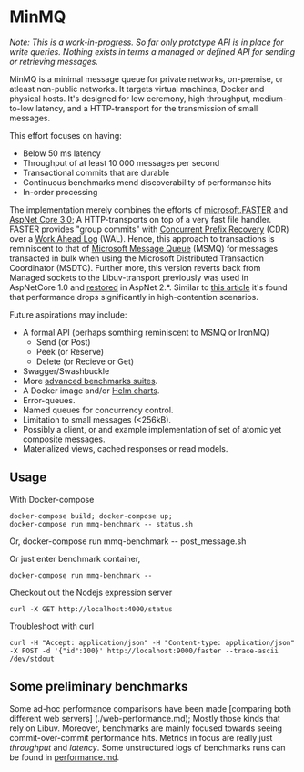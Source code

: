 # MinMQ

*Note:* _This is a work-in-progress. So far only prototype API is in place for write queries. Nothing exists in terms a
managed or defined API for sending or retrieving messages._ 

MinMQ is a minimal message queue for private networks, on-premise, or atleast non-public networks. It targets virtual
machines, Docker and physical hosts. It's designed for low ceremony, high throughput, medium-to-low latency, and a 
HTTP-transport for the transmission of small messages.

This effort focuses on having:
- Below 50 ms latency
- Throughput of at least 10 000 messages per second
- Transactional commits that are durable
- Continuous benchmarks mend discoverability  of performance hits
- In-order processing

The implementation merely combines the efforts of [microsoft.FASTER](https://github.com/microsoft/FASTER) and 
[AspNet Core 3.0](https://docs.microsoft.com/en-us/aspnet/core/?view=aspnetcore-3.0); A HTTP-transports on top of a very
fast file handler. FASTER provides "group commits" with [Concurrent Prefix Recovery](https://www.microsoft.com/en-us/research/uploads/prod/2019/01/cpr-sigmod19.pdf) (CDR) over a [Work Ahead Log](https://wiki.postgresql.org/wiki/Improve_the_performance_of_ALTER_TABLE_SET_LOGGED_UNLOGGED_statement)
(WAL). Hence, this approach to transactions is reminiscent to that of [Microsoft Message Queue](https://support.microsoft.com/ms-my/help/256096/how-to-install-msmq-2-0-to-enable-queued-components) (MSMQ) for messages transacted in bulk when using the Microsoft
Distributed Transaction Coordinator (MSDTC). Further more, this version reverts back from Managed sockets to the
Libuv-transport previously was used in AspNetCore 1.0 and [restored](https://github.com/aspnet/KestrelHttpServer/issues/2104) in AspNet 2.*. Similar to [this article](https://github.com/aspnet/KestrelHttpServer/issues/2104) it's found that performance drops
significantly in high-contention scenarios.

Future aspirations may include:
- A formal API (perhaps somthing reminiscent to MSMQ or IronMQ)
  - Send (or Post)
  - Peek (or Reserve)
  - Delete (or Recieve or Get)
- Swagger/Swashbuckle
- More [advanced benchmarks suites](https://github.com/aspnet/Benchmarks).
- A Docker image and/or [Helm charts](https://helm.sh/).
- Error-queues.
- Named queues for concurrency control.
- Limitation to small messages (<256kB).
- Possibly a client, or and example implementation of set of atomic yet composite messages.
- Materialized views, cached responses or read models. 

## Usage
With Docker-compose

    docker-compose build; docker-compose up;
    docker-compose run mmq-benchmark -- status.sh
  
Or, 
    docker-compose run mmq-benchmark -- post_message.sh

Or just enter benchmark container,

    docker-compose run mmq-benchmark --

Checkout out the Nodejs expression server

    curl -X GET http://localhost:4000/status

Troubleshoot with curl

    curl -H "Accept: application/json" -H "Content-type: application/json" -X POST -d '{"id":100}' http://localhost:9000/faster --trace-ascii /dev/stdout

## Some preliminary benchmarks

Some ad-hoc performance comparisons have been made [comparing both different web servers]
(./web-performance.md); Mostly those kinds that rely on Libuv. Moreover, benchmarks are mainly focused towards
seeing commit-over-commit performance hits. Metrics in focus are really just _throughput_ and _latency_. Some
unstructured logs of benchmarks runs can be found in [performance.md](./performance.md).